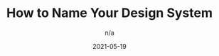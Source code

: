 ---
author: n/a
date: 2021-05-19
layout: post.njk
publisher: purplebricksdev
tags:
  - design-systems
  - naming
target_url: https://medium.com/purplebricks-digital/how-to-name-your-design-system-722a83da287
title: How to Name Your Design System
---